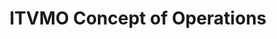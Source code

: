 ---
title: ITVMO Concept of Operations
year:
description: 
external_url: itvmo.gsa.gov/assets/files/ITVMO-Concept-of-Operations-FINAL-DRAFT-v1.1-(5).pdf
content_tags: 
type: pdf
filters: itvmo-admin
---